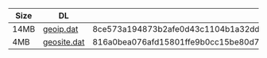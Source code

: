 |    Size   |     DL  | sha512sum |
|  ---  |  ---  |  ---  |
| 14MB | [geoip.dat](https://cdn.jsdelivr.net/gh/googleians/Rules@main/geoip.dat) | 8ce573a194873b2afe0d43c1104b1a32dda9f5b831ab041b45ea457352fa1b6dcfe4b61c537f71882f7863da25e0fb5472a63c27c5101398b37d91c3ab47880e |
| 4MB | [geosite.dat](https://cdn.jsdelivr.net/gh/googleians/Rules@main/geosite.dat) | 816a0bea076afd15801ffe9b0cc15be80d77fbba2afe708e7ea378c6163721463ac569e7b53fa170c24de5014de50e3d314b81893ea7c2704f1984857ecad65d |
